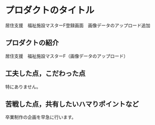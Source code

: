 # プロダクトのタイトル
居住支援　福祉施設マスターF登録画面　画像データのアップロード追加


## プロダクトの紹介
居住支援　福祉施設マスターF（画像データのアップロード）

## 工夫した点，こだわった点
特にありません。

## 苦戦した点，共有したいハマりポイントなど
卒業制作の企画を早急に行います。


